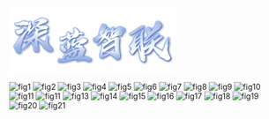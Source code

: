 

<img src="https://raw.githubusercontent.com/kikorfuyb/my-images/main/pic2.png" 
     alt="pic2" 
     style="width:60%; max-width:800px">
     
![fig1](https://raw.githubusercontent.com/klkorfuyb/my-images/main/fig1.png)
![fig2](https://raw.githubusercontent.com/klkorfuyb/my-images/main/fig2.png)
![fig3](https://raw.githubusercontent.com/klkorfuyb/my-images/main/fig3.png)
![fig4](https://raw.githubusercontent.com/klkorfuyb/my-images/main/fig4.png)
![fig5](https://raw.githubusercontent.com/klkorfuyb/my-images/main/fig5.png)
![fig6](https://raw.githubusercontent.com/klkorfuyb/my-images/main/fig6.png)
![fig7](https://raw.githubusercontent.com/klkorfuyb/my-images/main/fig7.png)
![fig8](https://raw.githubusercontent.com/klkorfuyb/my-images/main/fig8.png)
![fig9](https://raw.githubusercontent.com/klkorfuyb/my-images/main/fig9.png)
![fig10](https://raw.githubusercontent.com/klkorfuyb/my-images/main/fig10.png)
![fig11](https://raw.githubusercontent.com/klkorfuyb/my-images/main/fig11.png)
![fig11](https://raw.githubusercontent.com/klkorfuyb/my-images/main/fig11.png)
![fig13](https://raw.githubusercontent.com/klkorfuyb/my-images/main/fig13.png)
![fig14](https://raw.githubusercontent.com/klkorfuyb/my-images/main/fig14.png)
![fig15](https://raw.githubusercontent.com/klkorfuyb/my-images/main/fig15.png)
![fig16](https://raw.githubusercontent.com/klkorfuyb/my-images/main/fig16.png)
![fig17](https://raw.githubusercontent.com/klkorfuyb/my-images/main/fig17.png)
![fig18](https://raw.githubusercontent.com/klkorfuyb/my-images/main/fig18.png)
![fig19](https://raw.githubusercontent.com/klkorfuyb/my-images/main/fig19.png)
![fig20](https://raw.githubusercontent.com/klkorfuyb/my-images/main/fig20.png)
![fig21](https://raw.githubusercontent.com/klkorfuyb/my-images/main/fig21.png)
